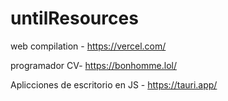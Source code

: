# untilResources

web compilation - https://vercel.com/

programador CV- https://bonhomme.lol/

Aplicciones de escritorio en JS - https://tauri.app/

